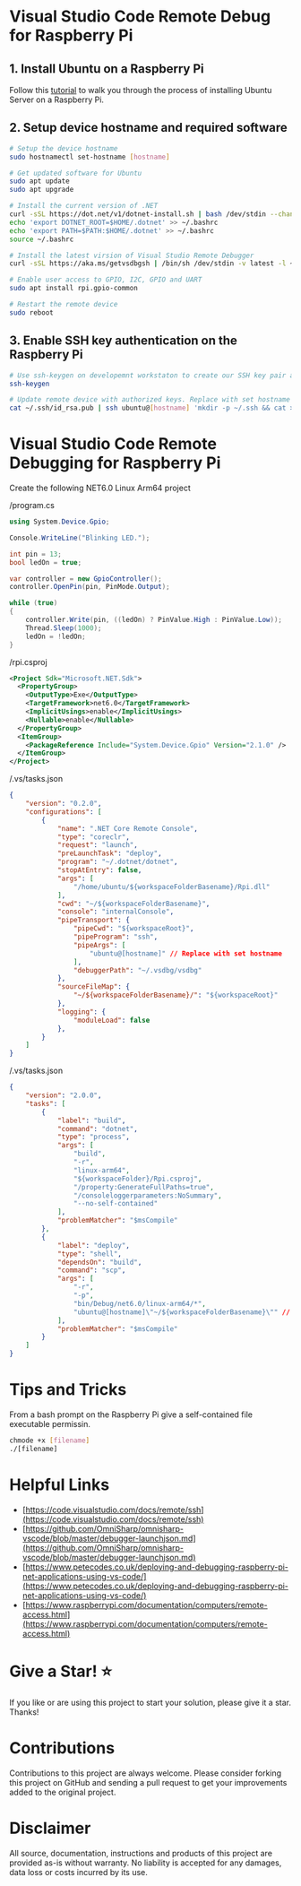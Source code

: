 # Visual Studio Code Remote Debug for Raspberry Pi

## 1. Install Ubuntu on a Raspberry Pi
Follow this [tutorial](https://ubuntu.com/tutorials/how-to-install-ubuntu-on-your-raspberry-pi#1-overview) to walk you through the process of installing Ubuntu Server on a Raspberry Pi.

## 2. Setup device hostname and required software
```bash
# Setup the device hostname
sudo hostnamectl set-hostname [hostname]

# Get updated software for Ubuntu
sudo apt update
sudo apt upgrade

# Install the current version of .NET 
curl -sSL https://dot.net/v1/dotnet-install.sh | bash /dev/stdin --channel Current
echo 'export DOTNET_ROOT=$HOME/.dotnet' >> ~/.bashrc
echo 'export PATH=$PATH:$HOME/.dotnet' >> ~/.bashrc
source ~/.bashrc

# Install the latest virsion of Visual Studio Remote Debugger
curl -sSL https://aka.ms/getvsdbgsh | /bin/sh /dev/stdin -v latest -l ~/.vsdbg

# Enable user access to GPIO, I2C, GPIO and UART
sudo apt install rpi.gpio-common

# Restart the remote device
sudo reboot
```

## 3. Enable SSH key authentication on the Raspberry Pi
```bash
# Use ssh-keygen on developemnt workstaton to create our SSH key pair and copy to device
ssh-keygen

# Update remote device with authorized keys. Replace with set hostname
cat ~/.ssh/id_rsa.pub | ssh ubuntu@[hostname] 'mkdir -p ~/.ssh && cat >> ~/.ssh/authorized_keys'
```

# Visual Studio Code Remote Debugging for Raspberry Pi
Create the following NET6.0 Linux Arm64 project

/program.cs
```csharp
using System.Device.Gpio;

Console.WriteLine("Blinking LED.");

int pin = 13;
bool ledOn = true;

var controller = new GpioController();
controller.OpenPin(pin, PinMode.Output);

while (true)
{
    controller.Write(pin, ((ledOn) ? PinValue.High : PinValue.Low));
    Thread.Sleep(1000);
    ledOn = !ledOn;
}
```

/rpi.csproj
```xml
<Project Sdk="Microsoft.NET.Sdk">
  <PropertyGroup>
    <OutputType>Exe</OutputType>
    <TargetFramework>net6.0</TargetFramework>
    <ImplicitUsings>enable</ImplicitUsings>
    <Nullable>enable</Nullable>
  </PropertyGroup>
  <ItemGroup>
    <PackageReference Include="System.Device.Gpio" Version="2.1.0" />
  </ItemGroup>
</Project>
```

/.vs/tasks.json
```json
{
    "version": "0.2.0",
    "configurations": [
        {
            "name": ".NET Core Remote Console",
            "type": "coreclr",
            "request": "launch",
            "preLaunchTask": "deploy",
            "program": "~/.dotnet/dotnet",
            "stopAtEntry": false,
            "args": [
                "/home/ubuntu/${workspaceFolderBasename}/Rpi.dll"
            ],
            "cwd": "~/${workspaceFolderBasename}",
            "console": "internalConsole",
            "pipeTransport": {
                "pipeCwd": "${workspaceRoot}",
                "pipeProgram": "ssh",
                "pipeArgs": [
                    "ubuntu@[hostname]" // Replace with set hostname
                ],
                "debuggerPath": "~/.vsdbg/vsdbg"
            },
            "sourceFileMap": {
                "~/${workspaceFolderBasename}/": "${workspaceRoot}"
            },
            "logging": {
                "moduleLoad": false
            },
        }
    ]
}
```

/.vs/tasks.json
```json
{
    "version": "2.0.0",
    "tasks": [
        {
            "label": "build",
            "command": "dotnet",
            "type": "process",
            "args": [
                "build",
                "-r",
                "linux-arm64",
                "${workspaceFolder}/Rpi.csproj",
                "/property:GenerateFullPaths=true",
                "/consoleloggerparameters:NoSummary",
                "--no-self-contained"
            ],
            "problemMatcher": "$msCompile"
        },
        {
            "label": "deploy",
            "type": "shell",
            "dependsOn": "build",
            "command": "scp",
            "args": [
                "-r",
                "-p",
                "bin/Debug/net6.0/linux-arm64/*",
                "ubuntu@[hostname]\"~/${workspaceFolderBasename}\"" // Replace with set hostname
            ],
            "problemMatcher": "$msCompile"
        }
    ]
}
```

# Tips and Tricks

From a bash prompt on the Raspberry Pi give a self-contained file executable permissin.
```bash
chmode +x [filename]
./[filename]
```

# Helpful Links

- [https://code.visualstudio.com/docs/remote/ssh](https://code.visualstudio.com/docs/remote/ssh)
- [https://github.com/OmniSharp/omnisharp-vscode/blob/master/debugger-launchjson.md](https://github.com/OmniSharp/omnisharp-vscode/blob/master/debugger-launchjson.md)
- [https://www.petecodes.co.uk/deploying-and-debugging-raspberry-pi-net-applications-using-vs-code/](https://www.petecodes.co.uk/deploying-and-debugging-raspberry-pi-net-applications-using-vs-code/)
- [https://www.raspberrypi.com/documentation/computers/remote-access.html](https://www.raspberrypi.com/documentation/computers/remote-access.html)

# Give a Star! :star:

If you like or are using this project to start your solution, please give it a star. Thanks!

# Contributions

Contributions to this project are always welcome. Please consider forking this project on GitHub and sending a pull request to get your improvements added to the original project.

# Disclaimer

All source, documentation, instructions and products of this project are provided as-is without warranty. No liability is accepted for any damages, data loss or costs incurred by its use.